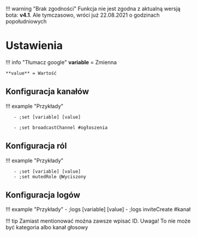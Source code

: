 !!! warning "Brak zgodności"
    Funkcja nie jest zgodna z aktualną wersją bota: **v4.1**. Ale tymczasowo, wróci już 22.08.2021 o godzinach popołudniowych
# Ustawienia
!!! info "Tłumacz google"
    **variable** = Zmienna

    **value** = Wartość

## Konfiguracja kanałów

!!! example "Przykłady"

       - ;set [variable] [value]

       - ;set broadcastChannel #ogłoszenia

## Konfiguracja ról

!!! example "Przykłady"

       - ;set [variable] [value]
       - ;set mutedRole @Wyciszony 

## Konfiguracja logów

!!! example "Przykłady"
       - ;logs [variable] [value]
       - ;logs inviteCreate #kanał

!!! tip 
    Zamiast mentionować można zawsze wpisać ID. Uwaga! To nie może być kategoria albo kanał głosowy